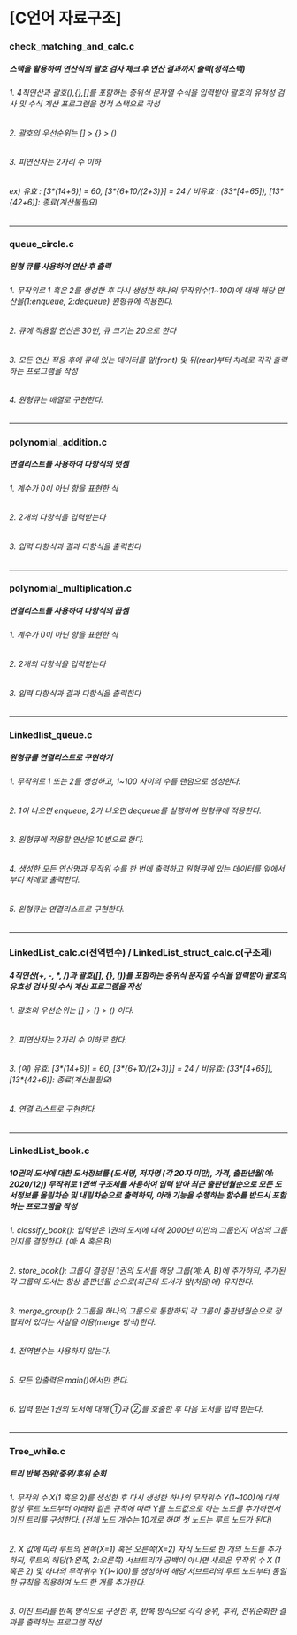 <h1>[C언어 자료구조]</h1>


<h3>check_matching_and_calc.c</h3>
<h5>스택을 활용하여 연산식의 괄호 검사 체크 후 연산 결과까지 출력(정적스택)</h5>
<h6>1. 4칙연산과 괄호(),{},[]를 포함하는 중위식 문자열 수식을 입력받아 괄호의 유혀성 검사 및 수식 계산 프로그램을 정적 스택으로 작성</h6>
<h6>2. 괄호의 우선순위는 [] > {} > ()</h6>
<h6>3. 피연산자는 2자리 수 이하</h6>
<h6>ex) 유효 : [3*(14+6)] = 60, [3*{6+10/(2+3)}] = 24 / 비유효 : (33*[4+65]), [13*{42+6)]: 종료(계산불필요)</h6>

<hr/>

<h3>queue_circle.c</h3>
<h5>원형 큐를 사용하여 연산 후 출력</h5>
<h6>1. 무작위로 1 혹은 2를 생성한 후 다시 생성한 하나의 무작위수(1~100)에 대해 해당 연산을(1:enqueue, 2:dequeue) 원형큐에 적용한다.</h6>
<h6>2. 큐에 적용할 연산은 30번, 큐 크기는 20으로 한다</h6>
<h6>3. 모든 연산 적용 후에 큐에 있는 데이터를 앞(front) 및 뒤(rear)부터 차례로 각각 출력하는 프로그램을 작성</h6>
<h6>4. 원형큐는 배열로 구현한다.</h6>

<hr/>

<h3>polynomial_addition.c</h3>
<h5>연결리스트를 사용하여 다항식의 덧셈</h5>
<h6>1. 계수가 0이 아닌 항을 표현한 식</h6>
<h6>2. 2개의 다항식을 입력받는다</h6>
<h6>3. 입력 다항식과 결과 다항식을 출력한다</h6>

<hr/>

<h3>polynomial_multiplication.c</h3>
<h5>연결리스트를 사용하여 다항식의 곱셈</h5>
<h6>1. 계수가 0이 아닌 항을 표현한 식</h6>
<h6>2. 2개의 다항식을 입력받는다</h6>
<h6>3. 입력 다항식과 결과 다항식을 출력한다</h6>

<hr/>

<h3>Linkedlist_queue.c</h3>
<h5>원형큐를 연결리스트로 구현하기</h5>
<h6>1. 무작위로 1 또는 2를 생성하고, 1~100 사이의 수를 랜덤으로 생성한다.</h6>
<h6>2. 1이 나오면 enqueue, 2가 나오면 dequeue를 실행하여 원형큐에 적용한다.</h6>
<h6>3. 원형큐에 적용할 연산은 10번으로 한다.</h6>
<h6>4. 생성한 모든 연산명과 무작위 수를 한 번에 출력하고 원형큐에 있는 데이터를 앞에서부터 차례로 출력한다.</h6>
<h6>5. 원형큐는 연결리스트로 구현한다.</h6>

<hr/>

<h3>LinkedList_calc.c(전역변수) / LinkedList_struct_calc.c(구조체)</h3>
<h5>4칙연산(+, -, *, /)과 괄호([], {}, ())를 포함하는 중위식 문자열 수식을 입력받아 괄호의 유효성 검사 및 수식 계산 프로그램을 작성</h5>
<h6>1. 괄호의 우선순위는 [] > {} > () 이다.</h6>
<h6>2. 피연산자는 2자리 수 이하로 한다.</h6>
<h6>3. (예) 유효: [3*(14+6)] = 60,  [3*{6+10/(2+3)}] = 24 / 비유효: (33*[4+65]), [13*{42+6)]: 종료(계산불필요)</h6>
<h6>4. 연결 리스트로 구현한다.</h6>

<hr/>

<h3>LinkedList_book.c</h3>
<h5>10권의 도서에 대한 도서정보를 (도서명, 저자명 (각 20자 미만), 가격, 출판년월(예: 2020/12)) 무작위로 1권씩 구조체를 사용하여 입력 받아 최근 출판년월순으로 모든 도서정보를 올림차순 및 내림차순으로 출력하되, 아래 기능을 수행하는 함수를 반드시 포함하는 프로그램을 작성</h5>
<h6>1. classify_book(): 입력받은 1권의 도서에 대해 2000년 미만의 그룹인지 이상의 그룹인지를 결정한다. (예: A 혹은 B)</h6>
<h6>2. store_book(): 그룹이 결정된 1권의 도서를 해당 그룹(예: A, B)에 추가하되, 추가된 각 그룹의 도서는 항상 출판년월 순으로(최근의 도서가 앞(처음)에) 유지한다.</h6>
<h6>3. merge_group(): 2그룹을 하나의 그룹으로 통합하되 각 그룹이 출판년월순으로 정렬되어 있다는 사실을 이용(merge 방식)한다.</h6>
<h6>4. 전역변수는 사용하지 않는다.</h6>
<h6>5. 모든 입출력은 main()에서만 한다.</h6>
<h6>6. 입력 받은 1권의 도서에 대해 ①과 ②를 호출한 후 다음 도서를 입력 받는다.</h6>

<hr/>

<h3>Tree_while.c</h3>
<h5>트리 반복 전위/중위/후위 순회</h5>
<h6>1. 무작위 수 X(1 혹은 2)를 생성한 후 다시 생성한 하나의 무작위수 Y(1~100)에 대해 항상 루트 노드부터 아래와 같은 규칙에 따라 Y를 노드값으로 하는 노드를 추가하면서 이진 트리를 구성한다. (전체 노드 개수는 10개로 하며 첫 노드는 루트 노드가 된다)</h6>
<h6>2. X 값에 따라 루트의 왼쪽(X=1) 혹은 오른쪽(X=2) 자식 노드로 한 개의 노드를 추가하되, 루트의 해당(1:왼쪽, 2:오른쪽) 서브트리가 공백이 아니면 새로운 무작위 수 X (1 혹은 2) 및 하나의 무작위수 Y(1~100)를 생성하여 해당 서브트리의 루트 노드부터 동일한 규칙을 적용하여 노드 한 개를 추가한다.</h6>
<h6>3. 이진 트리를 반복 방식으로 구성한 후, 반복 방식으로 각각 중위, 후위, 전위순회한 결과를 출력하는 프로그램 작성</h6>



